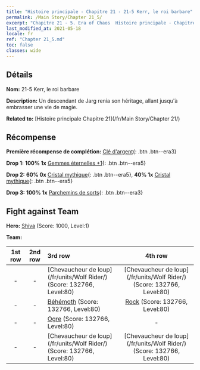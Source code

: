 ```yaml
---
title: "Histoire principale - Chapitre 21 - 21-5 Kerr, le roi barbare"
permalink: /Main Story/Chapter 21_5/
excerpt: "Chapitre 21 - 5. Era of Chaos  Histoire principale - Chapitre 21_5. 21-5 Kerr, le roi barbare"
last_modified_at: 2021-05-18
locale: fr
ref: "Chapter 21_5.md"
toc: false
classes: wide
---
```


## Détails

 **Nom:** 21-5 Kerr, le roi barbare

 **Description:** Un descendant de Jarg renia son héritage, allant jusqu'à embrasser une vie de magie.

 **Related to:** [Histoire principale Chapitre 21](/fr/Main Story/Chapter 21/)

## Récompense

 **Première récompense de complétion:** [Clé d'argent](/ItemsFR/con_693/){: .btn .btn--era3}

 **Drop 1:** **100% 1x** [Gemmes éternelles +1](/ItemsFR/mat_72/){: .btn .btn--era5}

 **Drop 2:** **60% 0x** [Cristal mythique](/ItemsFR/mat_66/){: .btn .btn--era5}, **40% 1x** [Cristal mythique](/ItemsFR/mat_66/){: .btn .btn--era5}

 **Drop 3:** **100% 1x** [Parchemins de sorts](/ItemsFR/con_694/){: .btn .btn--era3}


## Fight against Team
 **Hero:** [Shiva](/fr/heroes/Shiva/) (Score: 1000, Level:1)

 **Team:**


  | 1st row | 2nd row | 3rd row | 4th row |
  |:----:|:----:|:----|:----:|
  | - | - | [Chevaucheur de loup](/fr/units/Wolf Rider/) (Score: 132766, Level:80)  | [Chevaucheur de loup](/fr/units/Wolf Rider/) (Score: 132766, Level:80)  |
  | - | - | [Béhémoth](/fr/units/Behemoth/) (Score: 132766, Level:80)  | [Rock](/fr/units/Roc/) (Score: 132766, Level:80)  |
  | - | - | [Ogre](/fr/units/Ogre/) (Score: 132766, Level:80)  | - |
  | - | - | [Chevaucheur de loup](/fr/units/Wolf Rider/) (Score: 132766, Level:80)  | [Chevaucheur de loup](/fr/units/Wolf Rider/) (Score: 132766, Level:80)  |


